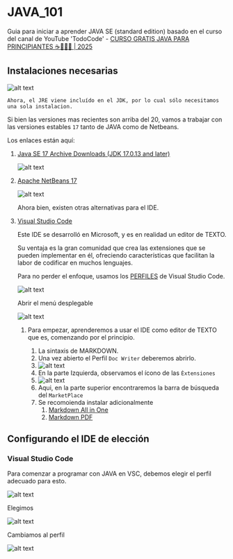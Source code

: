 # JAVA_101

Guia para iniciar a aprender JAVA SE (standard edition) basado en el curso del canal de YouTube 'TodoCode' - [CURSO GRATIS JAVA PARA PRINCIPIANTES ☕👩🏻‍💻 | 2025](https://www.youtube.com/watch?v=qxXcI56NfnE&t=4334s&ab_channel=TodoCode)

## Instalaciones necesarias

![alt text](image.png)

    Ahora, el JRE viene incluído en el JDK, por lo cual sólo necesitamos una sola instalacion.
Si bien las versiones mas recientes son arriba del 20, vamos a trabajar con las versiones estables `17` tanto de JAVA como de Netbeans.

Los enlaces están aquí:

1. [Java SE 17 Archive Downloads (JDK 17.0.13 and later)](https://www.oracle.com/java/technologies/javase/jdk17-0-13-later-archive-downloads.html)

    ![alt text](image-1.png)

2. [Apache NetBeans 17](https://netbeans.apache.org/front/main/download/nb17/)

    ![alt text](image-2.png)

    Ahora bien, existen otras alternativas para el IDE.

3. [Visual Studio Code](https://code.visualstudio.com/)

    Este IDE se desarrolló en Microsoft, y es en realidad un editor de TEXTO.

    Su ventaja es la gran comunidad que crea las extensiones que se pueden implementar en él, ofreciendo características que facilitan la labor de codificar en muchos lenguajes.

    Para no perder el enfoque, usamos los [PERFILES](https://code.visualstudio.com/docs/editor/profiles) de Visual Studio Code.

   ![alt text](image-3.png)

   Abrir el menú desplegable

   ![alt text](image-4.png)

   1. Para empezar, aprenderemos a usar el IDE como editor de TEXTO que es, comenzando por el principio.

      1. La sintaxis de MARKDOWN.
      2. Una vez abierto el Perfil `Doc Writer` deberemos abrirlo.
      3. ![alt text](image-5.png)
      4. En la parte Izquierda, observamos el ícono de las `Èxtensiones`
      5. ![alt text](image-6.png)
      6. Aqui, en la parte superior encontraremos la barra de búsqueda del `MarketPlace`
      7. Se recomoienda instalar adicionalmente 
         1. [Markdown All in One](https://marketplace.visualstudio.com/items?itemName=yzhang.markdown-all-in-one)
         2. [Markdown PDF](https://marketplace.visualstudio.com/items?itemName=yzane.markdown-pdf)

## Configurando el IDE de elección

### Visual Studio Code

Para comenzar a programar con JAVA en VSC, debemos elegir el perfil adecuado para esto.

![alt text](image-7.png)

Elegimos

![alt text](image-8.png)

Cambiamos al perfil

![alt text](image-9.png)

